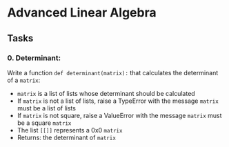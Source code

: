 # Advanced Linear Algebra

## Tasks

### 0. Determinant:
Write a function ``def determinant(matrix):`` that calculates the determinant of a ``matrix``:

- ``matrix`` is a list of lists whose determinant should be calculated
- If ``matrix`` is not a list of lists, raise a TypeError with the message ``matrix`` must be a list of lists
- If ``matrix`` is not square, raise a ValueError with the message ``matrix`` must be a square ``matrix``
- The list ``[[]]`` represents a 0x0 ``matrix``
- Returns: the determinant of ``matrix``
